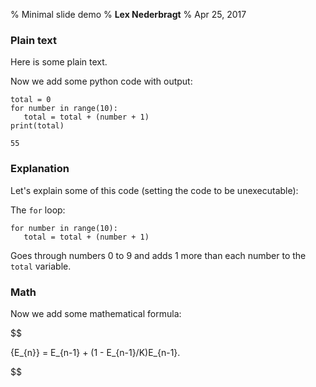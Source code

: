 % Minimal slide demo
% **Lex Nederbragt**
% Apr 25, 2017

<!-- !split -->

### Plain text
Here is some plain text.

Now we add some python code with output:


~~~~~~~~~~~~~~~~~~~~~~~~~~~~~~~~~~~~~~~~~~~~~~~~~~~~~~~~{.Python}
total = 0
for number in range(10):
   total = total + (number + 1)
print(total)
~~~~~~~~~~~~~~~~~~~~~~~~~~~~~~~~~~~~~~~~~~~~~~~~~~~~~~~~~~~~~~~

~~~~~~~~~~~~~~~~~~~~~~~~~~~~~~~~~~~~~~~~~~~~~~~~~~~~~~~~~~~~~~~
55
~~~~~~~~~~~~~~~~~~~~~~~~~~~~~~~~~~~~~~~~~~~~~~~~~~~~~~~~~~~~~~~

<!-- !split -->

### Explanation
Let's explain some of this code
(setting the code to be unexecutable):

The `for` loop:


~~~~~~~~~~~~~~~~~~~~~~~~~~~~~~~~~~~~~~~~~~~~~~~~~~~~~~~~~~~~~~~
for number in range(10):
   total = total + (number + 1)
~~~~~~~~~~~~~~~~~~~~~~~~~~~~~~~~~~~~~~~~~~~~~~~~~~~~~~~~~~~~~~~

Goes through numbers 0 to 9 and adds 1 more than each number to the `total` variable.

<!-- !split -->

### Math
Now we add some mathematical formula:

$$

{E_{n}} = E_{n-1} + (1 - E_{n-1}/K)E_{n-1}.

$$

